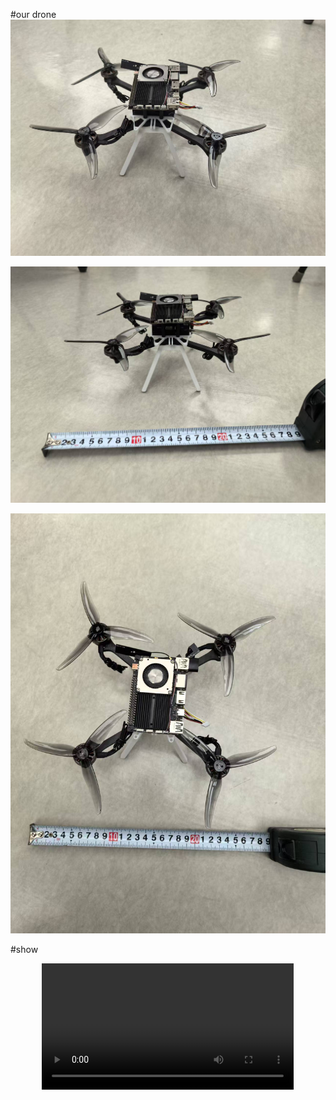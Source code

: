 #our drone
![our drone1](/drone1.jpg)

![our drone2](/drone2.jpg)

![our drone3](/drone3.jpg)

#show
<div style="text-align:center">
  <video controls width="80%">
    <source src="./show2.mp4" type="video/mp4">
    Video not supported.
  </video>
</div>
